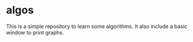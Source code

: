 # algos

This is a simple repository to learn some algorithms.
It also include a basic window to print graphs.